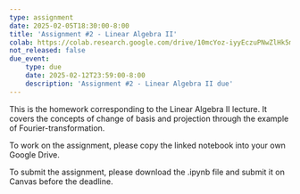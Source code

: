 ```yaml
---
type: assignment
date: 2025-02-05T18:30:00-8:00
title: 'Assignment #2 - Linear Algebra II'
colab: https://colab.research.google.com/drive/10mcYoz-iyyEczuPNwZlHk5mPSJrM04tn?usp=sharing
not_released: false
due_event: 
    type: due
    date: 2025-02-12T23:59:00-8:00
    description: 'Assignment #2 - Linear Algebra II due'
---
```

This is the homework corresponding to the Linear Algebra II lecture. It covers the concepts of change of basis and projection through the example of Fourier-transformation.

To work on the assignment, please copy the linked notebook into your own Google Drive. 

To submit the assignment, please download the .ipynb file and submit it on Canvas before the deadline.
